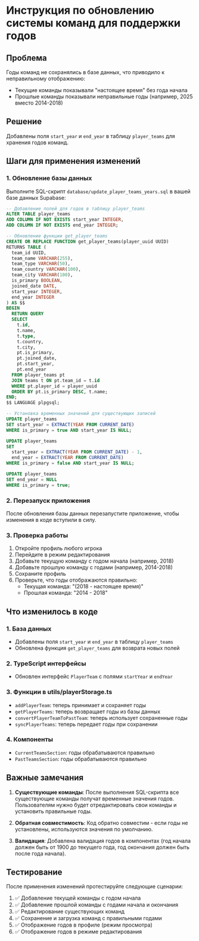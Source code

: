 # Инструкция по обновлению системы команд для поддержки годов

## Проблема
Годы команд не сохранялись в базе данных, что приводило к неправильному отображению:
- Текущие команды показывали "настоящее время" без года начала
- Прошлые команды показывали неправильные годы (например, 2025 вместо 2014-2018)

## Решение
Добавлены поля `start_year` и `end_year` в таблицу `player_teams` для хранения годов команд.

## Шаги для применения изменений

### 1. Обновление базы данных
Выполните SQL-скрипт `database/update_player_teams_years.sql` в вашей базе данных Supabase:

```sql
-- Добавление полей для годов в таблицу player_teams
ALTER TABLE player_teams 
ADD COLUMN IF NOT EXISTS start_year INTEGER,
ADD COLUMN IF NOT EXISTS end_year INTEGER;

-- Обновление функции get_player_teams
CREATE OR REPLACE FUNCTION get_player_teams(player_uuid UUID)
RETURNS TABLE (
  team_id UUID,
  team_name VARCHAR(255),
  team_type VARCHAR(50),
  team_country VARCHAR(100),
  team_city VARCHAR(100),
  is_primary BOOLEAN,
  joined_date DATE,
  start_year INTEGER,
  end_year INTEGER
) AS $$
BEGIN
  RETURN QUERY
  SELECT 
    t.id,
    t.name,
    t.type,
    t.country,
    t.city,
    pt.is_primary,
    pt.joined_date,
    pt.start_year,
    pt.end_year
  FROM player_teams pt
  JOIN teams t ON pt.team_id = t.id
  WHERE pt.player_id = player_uuid
  ORDER BY pt.is_primary DESC, t.name;
END;
$$ LANGUAGE plpgsql;

-- Установка временных значений для существующих записей
UPDATE player_teams 
SET start_year = EXTRACT(YEAR FROM CURRENT_DATE)
WHERE is_primary = true AND start_year IS NULL;

UPDATE player_teams 
SET 
  start_year = EXTRACT(YEAR FROM CURRENT_DATE) - 1,
  end_year = EXTRACT(YEAR FROM CURRENT_DATE)
WHERE is_primary = false AND start_year IS NULL;

UPDATE player_teams 
SET end_year = NULL
WHERE is_primary = true;
```

### 2. Перезапуск приложения
После обновления базы данных перезапустите приложение, чтобы изменения в коде вступили в силу.

### 3. Проверка работы
1. Откройте профиль любого игрока
2. Перейдите в режим редактирования
3. Добавьте текущую команду с годом начала (например, 2018)
4. Добавьте прошлую команду с годами (например, 2014-2018)
5. Сохраните профиль
6. Проверьте, что годы отображаются правильно:
   - Текущая команда: "(2018 - настоящее время)"
   - Прошлая команда: "2014 - 2018"

## Что изменилось в коде

### 1. База данных
- Добавлены поля `start_year` и `end_year` в таблицу `player_teams`
- Обновлена функция `get_player_teams` для возврата новых полей

### 2. TypeScript интерфейсы
- Обновлен интерфейс `PlayerTeam` с полями `startYear` и `endYear`

### 3. Функции в utils/playerStorage.ts
- `addPlayerTeam`: теперь принимает и сохраняет годы
- `getPlayerTeams`: теперь возвращает годы из базы данных
- `convertPlayerTeamToPastTeam`: теперь использует сохраненные годы
- `syncPlayerTeams`: теперь передает годы при сохранении

### 4. Компоненты
- `CurrentTeamsSection`: годы обрабатываются правильно
- `PastTeamsSection`: годы обрабатываются правильно

## Важные замечания

1. **Существующие команды**: После выполнения SQL-скрипта все существующие команды получат временные значения годов. Пользователям нужно будет отредактировать свои команды и установить правильные годы.

2. **Обратная совместимость**: Код обратно совместим - если годы не установлены, используются значения по умолчанию.

3. **Валидация**: Добавлена валидация годов в компонентах (год начала должен быть от 1900 до текущего года, год окончания должен быть после года начала).

## Тестирование

После применения изменений протестируйте следующие сценарии:

1. ✅ Добавление текущей команды с годом начала
2. ✅ Добавление прошлой команды с годами начала и окончания
3. ✅ Редактирование существующих команд
4. ✅ Сохранение и загрузка команд с правильными годами
5. ✅ Отображение годов в профиле (режим просмотра)
6. ✅ Отображение годов в режиме редактирования 